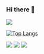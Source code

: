 ### Hi there 👋

<!--
**leeejin/leeejin** is a ✨ _special_ ✨ repository because its `README.md` (this file) appears on your GitHub profile.

Here are some ideas to get you started:

- 🔭 I’m currently working on ...
- 🌱 I’m currently learning ...
- 👯 I’m looking to collaborate on ...
- 🤔 I’m looking for help with ...
- 💬 Ask me about ...
- 📫 How to reach me: ...
- 😄 Pronouns: ...
- ⚡ Fun fact: ...
-->
<img src="https://capsule-render.vercel.app/api?type=waving&color=navy&height=40&section=header&text=안녕하세요&fontSize=16px" />

[![Top Langs](https://github-readme-stats.vercel.app/api/top-langs/?username=leeejin)](https://github.com/asd72621/github-readme-stats)

<img src="https://capsule-render.vercel.app/api?type=waving&color=BDBDC8&height=150&section=header" />
<img src="https://capsule-render.vercel.app/api?type=waving&color=BDBDC8&height=150&section=footer" />
<img src="https://capsule-render.vercel.app/api?type=waving&color=navy&height=40&section=footer&text=안녕하세요&fontSize=16px" />
